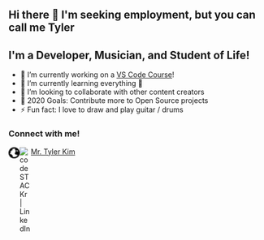 ## Hi there 👋 I'm seeking employment, but you can call me Tyler

## I'm a Developer, Musician, and Student of Life!

- 🔭 I’m currently working on a [VS Code Course][website]!
- 🌱 I’m currently learning everything 🤣
- 👯 I’m looking to collaborate with other content creators
- 🥅 2020 Goals: Contribute more to Open Source projects
- ⚡ Fun fact: I love to draw and play guitar / drums

### Connect with me!
[<img align="left" alt="tylersportfolio.netlify.app/" width="22px" src="https://raw.githubusercontent.com/iconic/open-iconic/master/svg/globe.svg" color="blue" />][website]
[<img align="left" alt="codeSTACKr | LinkedIn" width="22px" src="https://cdn.jsdelivr.net/npm/simple-icons@v3/icons/linkedin.svg" />][linkedin]
[Mr. Tyler Kim](mailto:lunde@adobe.com?subject=[GitHub]%20Source%20Han%20Sans)

[website]: https://tylersportfolio.netlify.app/
[linkedin]: https://www.linkedin.com/in/tylerkim11/
